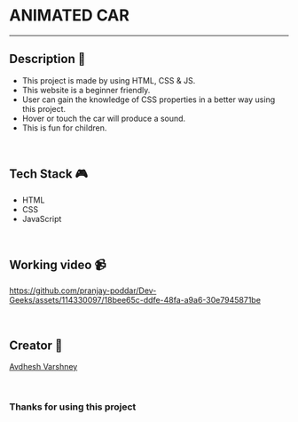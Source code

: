# ANIMATED CAR

---

## **Description 📃**

- This project is made by using HTML, CSS & JS.
- This website is a beginner friendly.
- User can gain the knowledge of CSS properties in a better way using this project.
- Hover or touch the car will produce a sound.
- This is fun for children.


<br>

## **Tech Stack 🎮**
- HTML
- CSS
- JavaScript


<br>

## **Working video 📹**

https://github.com/pranjay-poddar/Dev-Geeks/assets/114330097/18bee65c-ddfe-48fa-a9a6-30e7945871be


<br>

## **Creator 👦**

[Avdhesh Varshney](https://github.com/Avdhesh-Varshney)


<br>

### **Thanks for using this project**

